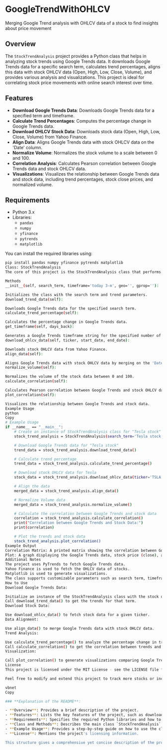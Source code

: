 # GoogleTrendWithOHLCV
Merging Google Trend analysis with OHLCV data of a stock to find insights about price movement

## Overview

The `StockTrendAnalysis` project provides a Python class that helps in analyzing stock trends using Google Trends data. It downloads Google Trends data for a specific search term, calculates trend percentages, aligns this data with stock OHLCV data (Open, High, Low, Close, Volume), and provides various analysis and visualizations. This project is ideal for correlating stock price movements with online search interest over time.

## Features

- **Download Google Trends Data**: Downloads Google Trends data for a specified term and timeframe.
- **Calculate Trend Percentages**: Computes the percentage change in Google Trends data.
- **Download OHLCV Stock Data**: Downloads stock data (Open, High, Low, Close, Volume) from Yahoo Finance.
- **Align Data**: Aligns Google Trends data with stock OHLCV data on the 'Date' column.
- **Normalize Volume**: Normalizes the stock volume to a scale between 0 and 100.
- **Correlation Analysis**: Calculates Pearson correlation between Google Trends data and stock OHLCV data.
- **Visualizations**: Visualizes the relationship between Google Trends data and stock data, including trend percentages, stock close prices, and normalized volume.

## Requirements

- Python 3.x
- Libraries:
  - `pandas`
  - `numpy`
  - `yfinance`
  - `pytrends`
  - `matplotlib`

You can install the required libraries using:

```bash
pip install pandas numpy yfinance pytrends matplotlib
Class: StockTrendAnalysis
The core of this project is the StockTrendAnalysis class that performs the following tasks:

Methods
__init__(self, search_term, timeframe='today 3-m', geo='', gprop=''):

Initializes the class with the search term and trend parameters.
download_trend_data(self):

Downloads Google Trends data for the specified search term.
calculate_trend_percentage(self):

Calculates the percentage change in Google Trends data.
get_timeframe(self, days_back):

Generates a Google Trends timeframe string for the specified number of days back.
download_ohlcv_data(self, ticker, start_date, end_date):

Downloads stock OHLCV data from Yahoo Finance.
align_data(self):

Aligns Google Trends data with stock OHLCV data by merging on the 'Date' column.
normalize_volume(self):

Normalizes the volume of the stock data between 0 and 100.
calculate_correlation(self):

Calculates Pearson correlation between Google Trends and stock OHLCV data.
plot_correlation(self):

Visualizes the relationship between Google Trends and stock data.
Example Usage
python
Copy
# Example Usage
if __name__ == "__main__":
    # Create an instance of StockTrendAnalysis class for "Tesla stock"
    stock_trend_analysis = StockTrendAnalysis(search_term='Tesla stock', timeframe='today 3-m')

    # Download Google Trends data for "Tesla stock"
    trend_data = stock_trend_analysis.download_trend_data()

    # Calculate trend percentage
    trend_data = stock_trend_analysis.calculate_trend_percentage()

    # Download stock OHLCV data for Tesla
    stock_data = stock_trend_analysis.download_ohlcv_data(ticker='TSLA', start_date='2024-11-15', end_date='2025-02-15')

    # Align the data
    merged_data = stock_trend_analysis.align_data()

    # Normalize Volume data
    merged_data = stock_trend_analysis.normalize_volume()

    # Calculate the correlation between Google Trends and stock data
    correlation = stock_trend_analysis.calculate_correlation()
    print("Correlation between Google Trends and Stock Data:")
    print(correlation)

    # Plot the trends and stock data
    stock_trend_analysis.plot_correlation()
Example Output
Correlation Matrix: A printed matrix showing the correlation between Google Trends data and stock OHLCV data.
Plot: A graph displaying the Google Trends data, stock price (close), and normalized volume.
Additional Notes
The project uses PyTrends to fetch Google Trends data.
Yahoo Finance is used to fetch the OHLCV data of stocks.
Matplotlib is used to generate visualizations.
The class supports customizable parameters such as search term, timeframe, and geographical region for Google Trends.
How to Use
Download Google Trends Data:

Initialize an instance of the StockTrendAnalysis class with the stock or term you want to track.
Call download_trend_data() to get the trends for that term.
Download Stock Data:

Use download_ohlcv_data() to fetch stock data for a given ticker.
Data Alignment:

Use align_data() to merge Google Trends data with stock OHLCV data.
Trend Analysis:

Use calculate_trend_percentage() to analyze the percentage change in trends over time.
Call calculate_correlation() to get the correlation between trends and stock data.
Visualization:

Call plot_correlation() to generate visualizations comparing Google Trends data and stock data.
License
This project is licensed under the MIT License - see the LICENSE file for details.

Feel free to modify and extend this project to track more stocks or include additional analyses. Happy coding!

vbnet
Copy

### **Explanation of the README**:

- **Overview**: Provides a brief description of the project.
- **Features**: Lists the key features of the project, such as downloading trend data, calculating trend percentages, normalizing volume, etc.
- **Requirements**: Specifies the required Python libraries and how to install them.
- **Class and Methods**: Describes the main class `StockTrendAnalysis` and its methods.
- **Example Usage**: Provides a step-by-step guide on how to use the class and its methods in practice.
- **License**: Mentions the project's licensing information.

This structure gives a comprehensive yet concise description of the project and its functionalities. Let me know if you'd like further details added!





